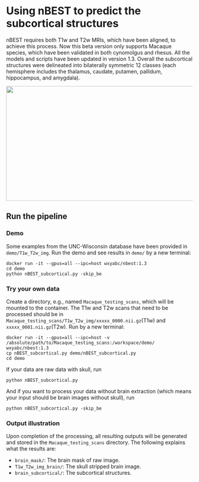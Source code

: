 # Using nBEST to predict the subcortical structures
nBEST requires both T1w and T2w MRIs, which have been aligned, to achieve this process.
Now this beta version only supports Macaque species, which have been validated in both cynomolgus and rhesus.
All the models and scripts have been updated in version 1.3. Overall the subcortical structures were delineated into bilaterally symmetric 12 classes (each hemisphere includes the thalamus, caudate, putamen, pallidum, hippocampus, and amygdala).

<div align=center><img width="786" height="310" src="https://github.com/TaoZhong11/nBEST/blob/main/subcortical_example.jpg"/></div>


## Run the pipeline
### Demo ###
Some examples from the UNC-Wisconsin database have been provided in ```demo/T1w_T2w_img```. Run the demo and see results in ```demo/``` by a new terminal:
```
docker run -it --gpus=all --ipc=host wxyabc/nbest:1.3
cd demo
python nBEST_subcortical.py -skip_be
```
### Try your own data ###
Create a directory, e.g., named ```Macaque_testing_scans```, which will be mounted to the container. The T1w and T2w scans that need to be processed should be in ```Macaque_testing_scans/T1w_T2w_img/xxxxx_0000.nii.gz```(T1w) and ```xxxxx_0001.nii.gz```(T2w). 
Run by a new terminal:
```
docker run -it --gpus=all --ipc=host -v /absolute/path/to/Macaque_testing_scans:/workspace/demo/  wxyabc/nbest:1.3
cp nBEST_subcortical.py demo/nBEST_subcortical.py
cd demo
```
If your data are raw data with skull, run
```
python nBEST_subcortical.py
```
And if you want to process your data without brain extraction (which means your input should be brain images without skull),  run
```
python nBEST_subcortical.py -skip_be
```

### Output illustration ###
Upon completion of the processing, all resulting outputs will be generated and stored in the ```Macaque_testing_scans``` directory. The following explains what the results are: 
* ```brain_mask/```: The brain mask of raw image.
* ```T1w_T2w_img_brain/```: The skull stripped brain image.
*  ```brain_subcortical/```:	The subcortical structures.
